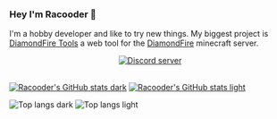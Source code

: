 ### Hey I'm Racooder 🦝

I'm a hobby developer and like to try new things.
My biggest project is [DiamondFire Tools](https://github.com/Racooder/DiamondFire-Tools) a web tool for the [DiamondFire](https://mcdiamondfire.com) minecraft server.

<div align="center">
    <a href="https://discord.gg/9Y8BE2A6cj">
        <img src="https://img.shields.io/discord/651800564966883328?color=blue&label=Racoonia&logo=discord&logoColor=white" alt="Discord server"/>
    </a>
</div>

<br>

[![Racooder's GitHub stats dark](https://github-readme-stats.vercel.app/api?username=racooder&show_icons=true&theme=dracula#gh-dark-mode-only)](https://github.com/anuraghazra/github-readme-stats#gh-dark-mode-only)
[![Racooder's GitHub stats light](https://github-readme-stats.vercel.app/api?username=racooder&show_icons=true&theme=buefy#gh-light-mode-only)](https://github.com/anuraghazra/github-readme-stats#gh-light-mode-only)

![Top langs dark](https://github-readme-stats.vercel.app/api/top-langs/?username=racooder&layout=compact&theme=dracula#gh-dark-mode-only)
![Top langs light](https://github-readme-stats.vercel.app/api/top-langs/?username=racooder&layout=compact&theme=buefy#gh-light-mode-only)
